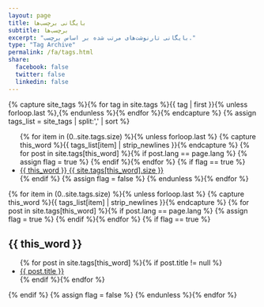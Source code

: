 ```yaml
---
layout: page
title: بایگانی برچسب‌ها
subtitle: برچسب‌ها
excerpt: "بایگانی تارنوشت‌های مرتب شده بر اساس برچسب."
type: "Tag Archive"
permalink: /fa/tags.html
share:
  facebook: false
  twitter: false
  linkedin: false
---
```


{% capture site_tags %}{% for tag in site.tags %}{{ tag | first }}{% unless forloop.last %},{% endunless %}{% endfor %}{% endcapture %}
{% assign tags_list = site_tags | split:',' | sort %}

<ul class="entry-meta">
  {% for item in (0..site.tags.size) %}{% unless forloop.last %}
    {% capture this_word %}{{ tags_list[item] | strip_newlines }}{% endcapture %}
    {% for post in site.tags[this_word] %}{% if post.lang == page.lang %}
      {% assign flag = true %}
    {% endif %}{% endfor %}
    {% if flag == true %}
      <li><a href="#{{ this_word }}" class="tag {{ page.direction_format }}"><span class="term">{{ this_word }}</span> <span class="count">{{ site.tags[this_word].size }}</span></a></li>
    {% endif %}
    {% assign flag = false %}
  {% endunless %}{% endfor %}
</ul>
{% for item in (0..site.tags.size) %}{% unless forloop.last %}
  {% capture this_word %}{{ tags_list[item] | strip_newlines }}{% endcapture %}
  {% for post in site.tags[this_word] %}{% if post.lang == page.lang %}
    {% assign flag = true %}
  {% endif %}{% endfor %}
  {% if flag == true %}
  <h2 id="{{ this_word }}" class="tag-heading tagged">{{ this_word }}</h2>
  <ul>
  {% for post in site.tags[this_word] %}{% if post.title != null %}
  <li class="entry-title"><a href="{{ site.url }}{{ post.url }}" title="{{ post.title }}">{{ post.title }}</a></li>
  {% endif %}{% endfor %}
  </ul>
  {% endif %}
  {% assign flag = false %}
{% endunless %}{% endfor %}
